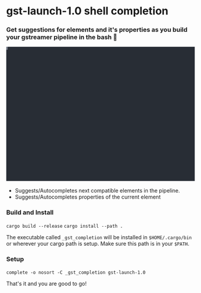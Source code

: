 # gst-launch-1.0 shell completion
### Get suggestions for elements and it's properties as you build your gstreamer pipeline in the bash 🚀

[![demo](example.svg)](example.svg)

- Suggests/Autocompletes next compatible elements in the pipeline.
- Suggests/Autocompletes properties of the current element


### Build and Install
`cargo build --release`
`cargo install --path .` 

The executable called `_gst_completion` will be installed in   `$HOME/.cargo/bin`  or wherever your cargo path is setup. Make sure this path is in your `$PATH`.

### Setup
`complete -o nosort -C _gst_completion gst-launch-1.0`

That's it and you are good to go!




